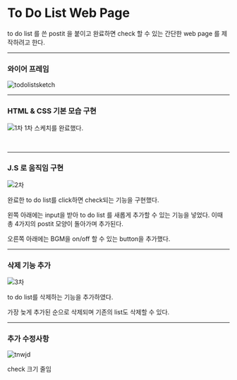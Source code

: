 # To Do List Web Page

to do list 를 쓴 postit 을 붙이고 완료하면 check 할 수 있는 간단한 web page 를 제작하려고 한다.

---

### 와이어 프레임
![todolistsketch](https://github.com/kngslbm/study/assets/148850117/6fb81f3a-6127-4b4d-b5dd-5d3906535876)

---

### HTML & CSS 기본 모습 구현

![1차](https://github.com/kngslbm/todolist/assets/148850117/c64d2424-28a4-4708-a3fd-d17224a8689e)
1차 스케치를 완료했다. 

<br>

---

### J.S 로 움직임 구현

![2차](https://github.com/kngslbm/todolist/assets/148850117/6c3f448d-8812-4ee4-bb51-60bba0fb96e5)

완료한 to do list를 click하면 check되는 기능을 구현했다.

왼쪽 아래에는 input을 받아 to do list 를 새롭게 추가할 수 있는 기능을 넣었다.
이때 총 4가지의 postit 모양이 돌아가며 추가된다.

오른쪽 아래에는 BGM을 on/off 할 수 있는 button을 추가했다.

---

### 삭제 기능 추가

![3차](https://github.com/kngslbm/todolist/assets/148850117/8b4d3f49-8766-42ea-acd8-c3598e448e2b)


to do list를 삭제하는 기능을 추가하였다.

가장 늦게 추가된 순으로 삭제되며 기존의 list도 삭제할 수 있다.

---

### 추가 수정사항
![tnwjd](https://github.com/kngslbm/todolist/assets/148850117/53e760f5-0ff9-4742-9e91-2242b69dc6f4)


check 크기 줄임
